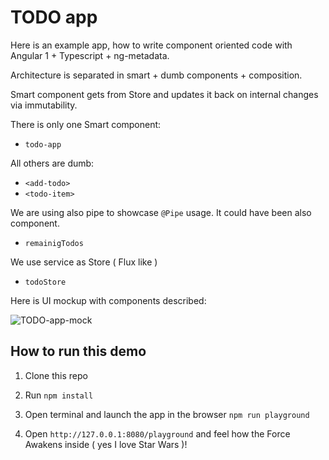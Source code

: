 # TODO app 

Here is an example app, how to write component oriented code with Angular 1 + Typescript + ng-metadata.

Architecture is separated in smart + dumb components + composition.

Smart component gets from Store and updates it back on internal changes via immutability. 

There is only one Smart component: 
- `todo-app`

All others are dumb:
- `<add-todo>`
- `<todo-item>`

We are using also pipe to showcase `@Pipe` usage. It could have been also component.
- `remainigTodos`

We use service as Store ( Flux like )
- `todoStore`

Here is UI mockup with components described:

![TODO-app-mock](todo-app-components.png)

## How to run this demo

1. Clone this repo

1. Run `npm install`

1. Open terminal and launch the app in the browser `npm run playground`

1. Open `http://127.0.0.1:8080/playground` and feel how the Force Awakens inside ( yes I love Star Wars )!
 
